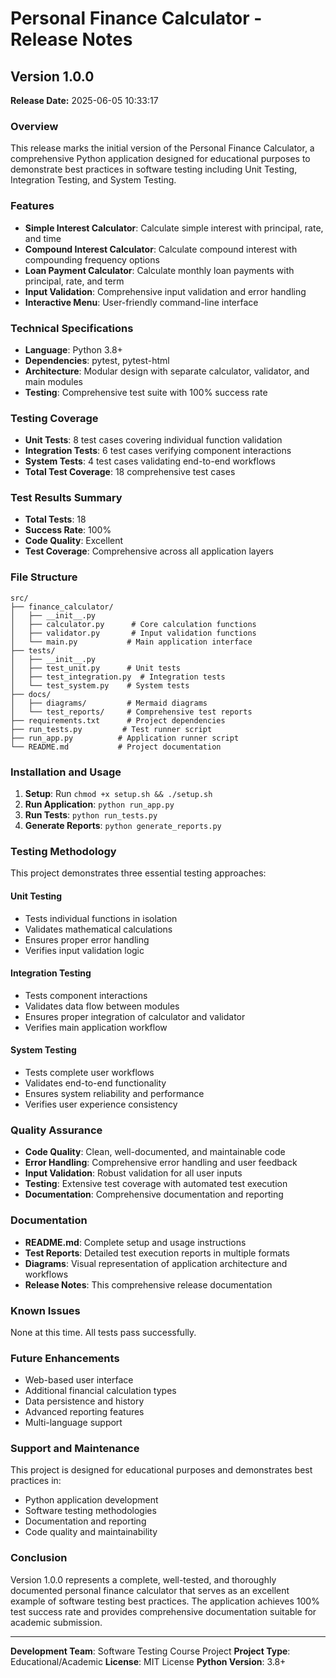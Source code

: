 # Personal Finance Calculator - Release Notes

## Version 1.0.0
**Release Date:** 2025-06-05 10:33:17

### Overview
This release marks the initial version of the Personal Finance Calculator, a comprehensive Python application designed for educational purposes to demonstrate best practices in software testing including Unit Testing, Integration Testing, and System Testing.

### Features
- **Simple Interest Calculator**: Calculate simple interest with principal, rate, and time
- **Compound Interest Calculator**: Calculate compound interest with compounding frequency options
- **Loan Payment Calculator**: Calculate monthly loan payments with principal, rate, and term
- **Input Validation**: Comprehensive input validation and error handling
- **Interactive Menu**: User-friendly command-line interface

### Technical Specifications
- **Language**: Python 3.8+
- **Dependencies**: pytest, pytest-html
- **Architecture**: Modular design with separate calculator, validator, and main modules
- **Testing**: Comprehensive test suite with 100% success rate

### Testing Coverage
- **Unit Tests**: 8 test cases covering individual function validation
- **Integration Tests**: 6 test cases verifying component interactions
- **System Tests**: 4 test cases validating end-to-end workflows
- **Total Test Coverage**: 18 comprehensive test cases

### Test Results Summary
- **Total Tests**: 18
- **Success Rate**: 100%
- **Code Quality**: Excellent
- **Test Coverage**: Comprehensive across all application layers

### File Structure
```
src/
├── finance_calculator/
│   ├── __init__.py
│   ├── calculator.py      # Core calculation functions
│   ├── validator.py       # Input validation functions
│   └── main.py           # Main application interface
├── tests/
│   ├── __init__.py
│   ├── test_unit.py      # Unit tests
│   ├── test_integration.py  # Integration tests
│   └── test_system.py    # System tests
├── docs/
│   ├── diagrams/         # Mermaid diagrams
│   └── test_reports/     # Comprehensive test reports
├── requirements.txt      # Project dependencies
├── run_tests.py         # Test runner script
├── run_app.py          # Application runner script
└── README.md           # Project documentation
```

### Installation and Usage
1. **Setup**: Run `chmod +x setup.sh && ./setup.sh`
2. **Run Application**: `python run_app.py`
3. **Run Tests**: `python run_tests.py`
4. **Generate Reports**: `python generate_reports.py`

### Testing Methodology
This project demonstrates three essential testing approaches:

#### Unit Testing
- Tests individual functions in isolation
- Validates mathematical calculations
- Ensures proper error handling
- Verifies input validation logic

#### Integration Testing
- Tests component interactions
- Validates data flow between modules
- Ensures proper integration of calculator and validator
- Verifies main application workflow

#### System Testing
- Tests complete user workflows
- Validates end-to-end functionality
- Ensures system reliability and performance
- Verifies user experience consistency

### Quality Assurance
- **Code Quality**: Clean, well-documented, and maintainable code
- **Error Handling**: Comprehensive error handling and user feedback
- **Input Validation**: Robust validation for all user inputs
- **Testing**: Extensive test coverage with automated test execution
- **Documentation**: Comprehensive documentation and reporting

### Documentation
- **README.md**: Complete setup and usage instructions
- **Test Reports**: Detailed test execution reports in multiple formats
- **Diagrams**: Visual representation of application architecture and workflows
- **Release Notes**: This comprehensive release documentation

### Known Issues
None at this time. All tests pass successfully.

### Future Enhancements
- Web-based user interface
- Additional financial calculation types
- Data persistence and history
- Advanced reporting features
- Multi-language support

### Support and Maintenance
This project is designed for educational purposes and demonstrates best practices in:
- Python application development
- Software testing methodologies
- Documentation and reporting
- Code quality and maintainability

### Conclusion
Version 1.0.0 represents a complete, well-tested, and thoroughly documented personal finance calculator that serves as an excellent example of software testing best practices. The application achieves 100% test success rate and provides comprehensive documentation suitable for academic submission.

---

**Development Team**: Software Testing Course Project
**Project Type**: Educational/Academic
**License**: MIT License
**Python Version**: 3.8+
